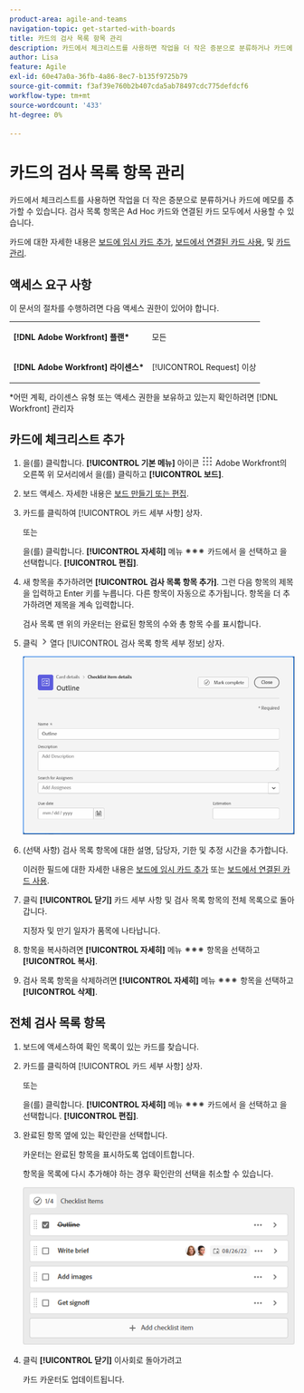 ```yaml
---
product-area: agile-and-teams
navigation-topic: get-started-with-boards
title: 카드의 검사 목록 항목 관리
description: 카드에서 체크리스트를 사용하면 작업을 더 작은 증분으로 분류하거나 카드에 메모를 추가할 수 있습니다. 검사 목록 항목은 Ad Hoc 카드와 연결된 카드 모두에서 사용할 수 있습니다.
author: Lisa
feature: Agile
exl-id: 60e47a0a-36fb-4a86-8ec7-b135f9725b79
source-git-commit: f3af39e760b2b407cda5ab78497cdc775defdcf6
workflow-type: tm+mt
source-wordcount: '433'
ht-degree: 0%

---
```


# 카드의 검사 목록 항목 관리

카드에서 체크리스트를 사용하면 작업을 더 작은 증분으로 분류하거나 카드에 메모를 추가할 수 있습니다. 검사 목록 항목은 Ad Hoc 카드와 연결된 카드 모두에서 사용할 수 있습니다.

카드에 대한 자세한 내용은 [보드에 임시 카드 추가](/help/quicksilver/agile/get-started-with-boards/add-card-to-board.md), [보드에서 연결된 카드 사용](/help/quicksilver/agile/get-started-with-boards/connected-cards.md), 및 [카드 관리](/help/quicksilver/agile/get-started-with-boards/move-board-items.md).

## 액세스 요구 사항

이 문서의 절차를 수행하려면 다음 액세스 권한이 있어야 합니다.

<table style="table-layout:auto"> 
 <col> 
 </col> 
 <col> 
 </col> 
 <tbody> 
  <tr> 
   <td role="rowheader"><strong>[!DNL Adobe Workfront] 플랜*</strong></td> 
   <td> <p>모든</p> </td> 
  </tr> 
  <tr> 
   <td role="rowheader"><strong>[!DNL Adobe Workfront] 라이센스*</strong></td> 
   <td> <p>[!UICONTROL Request] 이상</p> </td> 
  </tr> 
 </tbody> 
</table>

&#42;어떤 계획, 라이센스 유형 또는 액세스 권한을 보유하고 있는지 확인하려면 [!DNL Workfront] 관리자

## 카드에 체크리스트 추가

1. 을(를) 클릭합니다. **[!UICONTROL 기본 메뉴]** 아이콘 ![](assets/main-menu-icon.png) Adobe Workfront의 오른쪽 위 모서리에서 을(를) 클릭하고 **[!UICONTROL 보드]**.
1. 보드 액세스. 자세한 내용은 [보드 만들기 또는 편집](../../agile/get-started-with-boards/create-edit-board.md).
1. 카드를 클릭하여 [!UICONTROL 카드 세부 사항] 상자.

   또는

   을(를) 클릭합니다. **[!UICONTROL 자세히]** 메뉴 ![추가 메뉴](assets/more-icon-spectrum.png) 카드에서 을 선택하고 을 선택합니다. **[!UICONTROL 편집]**.

1. 새 항목을 추가하려면 **[!UICONTROL 검사 목록 항목 추가]**. 그런 다음 항목의 제목을 입력하고 Enter 키를 누릅니다. 다른 항목이 자동으로 추가됩니다. 항목을 더 추가하려면 제목을 계속 입력합니다.

   검사 목록 맨 위의 카운터는 완료된 항목의 수와 총 항목 수를 표시합니다.

1. 클릭 ![세부 사항 아이콘](assets/checklist-chevron.png) 열다 [!UICONTROL 검사 목록 항목 세부 정보] 상자.

   ![검사 목록 항목 세부 정보 상자](assets/checklist-item-details.png)

1. (선택 사항) 검사 목록 항목에 대한 설명, 담당자, 기한 및 추정 시간을 추가합니다.

   이러한 필드에 대한 자세한 내용은 [보드에 임시 카드 추가](/help/quicksilver/agile/get-started-with-boards/add-card-to-board.md) 또는 [보드에서 연결된 카드 사용](/help/quicksilver/agile/get-started-with-boards/connected-cards.md).

1. 클릭 **[!UICONTROL 닫기]** 카드 세부 사항 및 검사 목록 항목의 전체 목록으로 돌아갑니다.

   지정자 및 만기 일자가 품목에 나타납니다.

1. 항목을 복사하려면 **[!UICONTROL 자세히]** 메뉴 ![추가 메뉴](assets/more-icon-spectrum.png) 항목을 선택하고 **[!UICONTROL 복사]**.
1. 검사 목록 항목을 삭제하려면 **[!UICONTROL 자세히]** 메뉴 ![추가 메뉴](assets/more-icon-spectrum.png) 항목을 선택하고 **[!UICONTROL 삭제]**.

## 전체 검사 목록 항목

1. 보드에 액세스하여 확인 목록이 있는 카드를 찾습니다.
1. 카드를 클릭하여 [!UICONTROL 카드 세부 사항] 상자.

   또는

   을(를) 클릭합니다. **[!UICONTROL 자세히]** 메뉴 ![추가 메뉴](assets/more-icon-spectrum.png) 카드에서 을 선택하고 을 선택합니다. **[!UICONTROL 편집]**.

1. 완료된 항목 옆에 있는 확인란을 선택합니다.

   카운터는 완료된 항목을 표시하도록 업데이트합니다.

   항목을 목록에 다시 추가해야 하는 경우 확인란의 선택을 취소할 수 있습니다.

   ![완료된 검사 목록 항목](assets/checklist-items-with-chevron.png)

1. 클릭 **[!UICONTROL 닫기]** 이사회로 돌아가려고

   카드 카운터도 업데이트됩니다.

